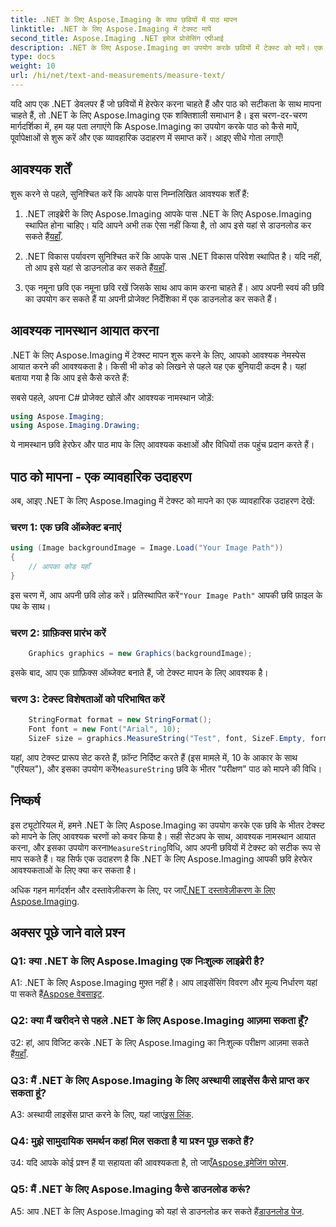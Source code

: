 ```yaml
---
title: .NET के लिए Aspose.Imaging के साथ छवियों में पाठ मापन
linktitle: .NET के लिए Aspose.Imaging में टेक्स्ट मापें
second_title: Aspose.Imaging .NET इमेज प्रोसेसिंग एपीआई
description: .NET के लिए Aspose.Imaging का उपयोग करके छवियों में टेक्स्ट को मापें। एक शक्तिशाली .NET लाइब्रेरी. सटीक और कुशल पाठ माप।
type: docs
weight: 10
url: /hi/net/text-and-measurements/measure-text/
---
```

यदि आप एक .NET डेवलपर हैं जो छवियों में हेरफेर करना चाहते हैं और पाठ को सटीकता के साथ मापना चाहते हैं, तो .NET के लिए Aspose.Imaging एक शक्तिशाली समाधान है। इस चरण-दर-चरण मार्गदर्शिका में, हम यह पता लगाएंगे कि Aspose.Imaging का उपयोग करके पाठ को कैसे मापें, पूर्वापेक्षाओं से शुरू करें और एक व्यावहारिक उदाहरण में समाप्त करें। आइए सीधे गोता लगाएँ!

## आवश्यक शर्तें

शुरू करने से पहले, सुनिश्चित करें कि आपके पास निम्नलिखित आवश्यक शर्तें हैं:

1. .NET लाइब्रेरी के लिए Aspose.Imaging
 आपके पास .NET के लिए Aspose.Imaging स्थापित होना चाहिए। यदि आपने अभी तक ऐसा नहीं किया है, तो आप इसे यहां से डाउनलोड कर सकते हैं[यहाँ](https://releases.aspose.com/imaging/net/).

2. .NET विकास पर्यावरण
 सुनिश्चित करें कि आपके पास .NET विकास परिवेश स्थापित है। यदि नहीं, तो आप इसे यहां से डाउनलोड कर सकते हैं[यहाँ](https://dotnet.microsoft.com/download).

3. एक नमूना छवि
एक नमूना छवि रखें जिसके साथ आप काम करना चाहते हैं। आप अपनी स्वयं की छवि का उपयोग कर सकते हैं या अपनी प्रोजेक्ट निर्देशिका में एक डाउनलोड कर सकते हैं।

## आवश्यक नामस्थान आयात करना

.NET के लिए Aspose.Imaging में टेक्स्ट मापन शुरू करने के लिए, आपको आवश्यक नेमस्पेस आयात करने की आवश्यकता है। किसी भी कोड को लिखने से पहले यह एक बुनियादी कदम है। यहां बताया गया है कि आप इसे कैसे करते हैं:

सबसे पहले, अपना C# प्रोजेक्ट खोलें और आवश्यक नामस्थान जोड़ें:

```csharp
using Aspose.Imaging;
using Aspose.Imaging.Drawing;
```

ये नामस्थान छवि हेरफेर और पाठ माप के लिए आवश्यक कक्षाओं और विधियों तक पहुंच प्रदान करते हैं।

## पाठ को मापना - एक व्यावहारिक उदाहरण

अब, आइए .NET के लिए Aspose.Imaging में टेक्स्ट को मापने का एक व्यावहारिक उदाहरण देखें:

### चरण 1: एक छवि ऑब्जेक्ट बनाएं

```csharp
using (Image backgroundImage = Image.Load("Your Image Path"))
{
    // आपका कोड यहाँ
}
```

 इस चरण में, आप अपनी छवि लोड करें। प्रतिस्थापित करें`"Your Image Path"` आपकी छवि फ़ाइल के पथ के साथ।

### चरण 2: ग्राफ़िक्स प्रारंभ करें

```csharp
    Graphics graphics = new Graphics(backgroundImage);
```

इसके बाद, आप एक ग्राफ़िक्स ऑब्जेक्ट बनाते हैं, जो टेक्स्ट मापन के लिए आवश्यक है।

### चरण 3: टेक्स्ट विशेषताओं को परिभाषित करें

```csharp
    StringFormat format = new StringFormat();
    Font font = new Font("Arial", 10);
    SizeF size = graphics.MeasureString("Test", font, SizeF.Empty, format);
```

 यहां, आप टेक्स्ट प्रारूप सेट करते हैं, फ़ॉन्ट निर्दिष्ट करते हैं (इस मामले में, 10 के आकार के साथ "एरियल"), और इसका उपयोग करें`MeasureString` छवि के भीतर "परीक्षण" पाठ को मापने की विधि।

## निष्कर्ष

 इस ट्यूटोरियल में, हमने .NET के लिए Aspose.Imaging का उपयोग करके एक छवि के भीतर टेक्स्ट को मापने के लिए आवश्यक चरणों को कवर किया है। सही सेटअप के साथ, आवश्यक नामस्थान आयात करना, और इसका उपयोग करना`MeasureString`विधि, आप अपनी छवियों में टेक्स्ट को सटीक रूप से माप सकते हैं। यह सिर्फ एक उदाहरण है कि .NET के लिए Aspose.Imaging आपकी छवि हेरफेर आवश्यकताओं के लिए क्या कर सकता है।

 अधिक गहन मार्गदर्शन और दस्तावेज़ीकरण के लिए, पर जाएँ[.NET दस्तावेज़ीकरण के लिए Aspose.Imaging](https://reference.aspose.com/imaging/net/).

## अक्सर पूछे जाने वाले प्रश्न

### Q1: क्या .NET के लिए Aspose.Imaging एक निःशुल्क लाइब्रेरी है?

 A1: .NET के लिए Aspose.Imaging मुफ़्त नहीं है। आप लाइसेंसिंग विवरण और मूल्य निर्धारण यहां पा सकते हैं[Aspose वेबसाइट](https://purchase.aspose.com/buy).

### Q2: क्या मैं खरीदने से पहले .NET के लिए Aspose.Imaging आज़मा सकता हूँ?

 उ2: हां, आप विजिट करके .NET के लिए Aspose.Imaging का निःशुल्क परीक्षण आज़मा सकते हैं[यहाँ](https://releases.aspose.com/). 

### Q3: मैं .NET के लिए Aspose.Imaging के लिए अस्थायी लाइसेंस कैसे प्राप्त कर सकता हूं?

 A3: अस्थायी लाइसेंस प्राप्त करने के लिए, यहां जाएं[इस लिंक](https://purchase.aspose.com/temporary-license/).

### Q4: मुझे सामुदायिक समर्थन कहां मिल सकता है या प्रश्न पूछ सकते हैं?

 उ4: यदि आपके कोई प्रश्न हैं या सहायता की आवश्यकता है, तो जाएँ[Aspose.इमेजिंग फोरम](https://forum.aspose.com/).

### Q5: मैं .NET के लिए Aspose.Imaging कैसे डाउनलोड करूं?

 A5: आप .NET के लिए Aspose.Imaging को यहां से डाउनलोड कर सकते हैं[डाउनलोड पेज](https://releases.aspose.com/imaging/net/).